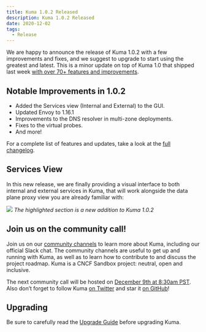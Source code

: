 ```yaml
---
title: Kuma 1.0.2 Released
description: Kuma 1.0.2 Released
date: 2020-12-02
tags:
  - Release
---
```


We are happy to announce the release of Kuma 1.0.2 with a few improvements and fixes, and we suggest to upgrade to start using the greatest and latest. This is a minor update on top of Kuma 1.0 that shipped last week [with over 70+ features and improvements](https://kuma.io/blog/2020/kuma-1-0-0/).

## Notable Improvements in 1.0.2

* Added the Services view (Internal and External) to the GUI.
* Updated Envoy to 1.16.1
* Improvements to the DNS resolver in multi-zone deployments.
* Fixes to the virtual probes.
* And more!

For a complete list of features and updates, take a look at the [full changelog](https://github.com/kumahq/kuma/blob/master/CHANGELOG.md).

## Services View

In this new release, we are finally providing a visual interface to both internal and external services in Kuma, that will work alongside the data plane proxy view you are already familiar with:

![](/images/blog/kuma_1_0_2_services.png)
_The highlighted section is a new addition to Kuma 1.0.2_

## Join us on the community call!

Join us on our [community channels](https://kuma.io/community/) to learn more about Kuma, including our official Slack chat. The community channels are useful to get up and running with Kuma, as well as to learn how to contribute to and discuss the project roadmap. Kuma is a CNCF Sandbox project: neutral, open and inclusive.

The next community call will be hosted on [December 9th at 8:30am PST](https://kuma.io/community/). Also don’t forget to follow Kuma [on Twitter](https://twitter.com/kumamesh) and star it [on GitHub](https://github.com/kumahq/kuma)!

## Upgrading

Be sure to carefully read the [Upgrade Guide](https://github.com/kumahq/kuma/blob/master/UPGRADE.md) before upgrading Kuma.